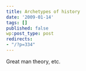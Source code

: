 ```yaml
---
title: Archetypes of history
date: '2009-01-14'
tags: []
published: false
wp:post_type: post
redirects:
- "/?p=334"
---
```


Great man theory, etc.
